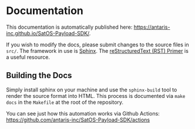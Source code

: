 # Documentation

This documentation is automatically published here: https://antaris-inc.github.io/SatOS-Payload-SDK/.

If you wish to modify the docs, please submit changes to the source files in `src/`.
The framework in use is [Sphinx](https://www.sphinx-doc.org/en/master/).
The [reStructuredText (RST) Primer](https://www.sphinx-doc.org/en/master/usage/restructuredtext/basics.html) is a useful resource.

## Building the Docs

Simply install sphinx on your machine and use the `sphinx-build` tool to render the source format into HTML.
This process is documented via `make docs` in the `Makefile` at the root of the repository.

You can see just how this automation works via Github Actions: https://github.com/antaris-inc/SatOS-Payload-SDK/actions
